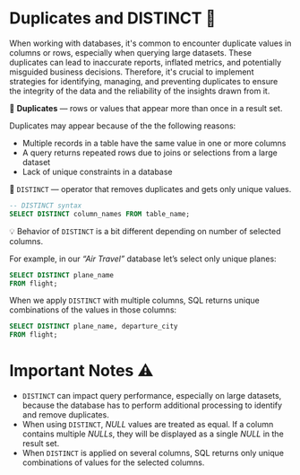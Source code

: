 # Duplicates and DISTINCT 👥

When working with databases, it's common to encounter duplicate values in columns or rows, especially when querying large datasets. These duplicates can lead to inaccurate reports, inflated metrics, and potentially misguided business decisions. Therefore, it's crucial to implement strategies for identifying, managing, and preventing duplicates to ensure the integrity of the data and the reliability of the insights drawn from it.

<aside>

📖 **Duplicates** — rows or values that appear more than once in a result set.

</aside>

Duplicates may appear because of the the following reasons:

- Multiple records in a table have the same value in one or more columns
- A query returns repeated rows due to joins or selections from a large dataset
- Lack of unique constraints in a database

<aside>

📖 `DISTINCT` — operator that removes duplicates and gets only unique values.

</aside>

```sql
-- DISTINCT syntax
SELECT DISTINCT column_names FROM table_name;
```

<aside>

💡 Behavior of `DISTINCT` is a bit different depending on number of selected columns.

</aside>

For example, in our *“Air Travel”* database let’s select only unique planes:

```sql
SELECT DISTINCT plane_name
FROM flight;
```

When we apply `DISTINCT` with multiple columns, SQL returns unique combinations of the values in those columns:

```sql
SELECT DISTINCT plane_name, departure_city
FROM flight;
```

# Important Notes ⚠️

- `DISTINCT` can impact query performance, especially on large datasets, because the database has to perform additional processing to identify and remove duplicates.
- When using `DISTINCT`, *NULL* values are treated as equal. If a column contains multiple *NULLs*, they will be displayed as a single *NULL* in the result set.
- When `DISTINCT` is applied on several columns, SQL returns only unique combinations of values for the selected columns.